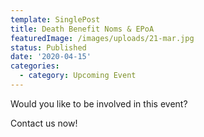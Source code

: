 ```yaml
---
template: SinglePost
title: Death Benefit Noms & EPoA
featuredImage: /images/uploads/21-mar.jpg
status: Published
date: '2020-04-15'
categories:
  - category: Upcoming Event
---
```

Would you like to be involved in this event?

Contact us now!
